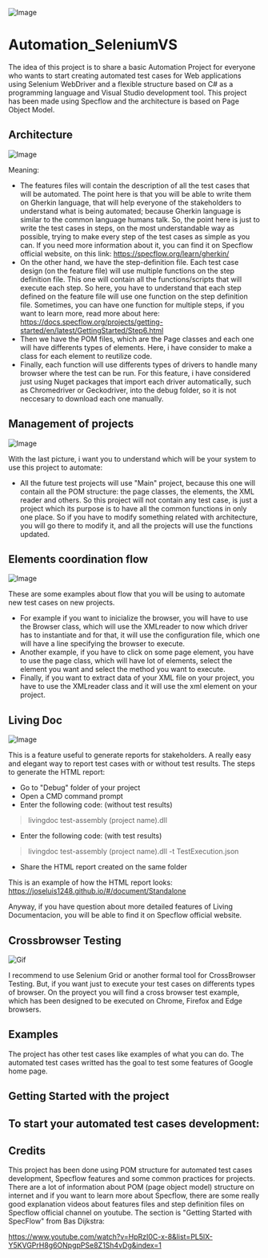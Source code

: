 ![Image](/Resources/Automation.jpeg)

# Automation_SeleniumVS

The idea of this project is to share a basic Automation Project for everyone who wants to start creating automated test cases for Web applications using Selenium WebDriver and a flexible structure based on C# as a programming language and Visual Studio development tool.
This project has been made using Specflow and the architecture is based on Page Object Model.

## Architecture
![Image](/Resources/Architecture.png)

Meaning:
- The features files will contain the description of all the test cases that will be automated. The point here is that you will be able to write them on Gherkin language, that will help everyone of the stakeholders to understand what is being automated; because Gherkin language is similar to the common language humans talk.
So, the point here is just to write the test cases in steps, on the most understandable way as possible, trying to make every step of the test cases as simple as you can.
If you need more information about it, you can find it on Specflow official website, on this link: https://specflow.org/learn/gherkin/
- On the other hand, we have the step-definition file. Each test case design (on the feature file) will use multiple functions on the step definition file. This one  will contain all the functions/scripts that will execute each step. So here, you have to understand that each step defined on the feature file will use one function on the step definition file. Sometimes, you can have one function for multiple steps, if you want to learn more, read more about here: https://docs.specflow.org/projects/getting-started/en/latest/GettingStarted/Step6.html
- Then we have the POM files, which are the Page classes and each one will have differents types of elements. Here, i have consider to make a class for each element to reutilize code.
- Finally, each function will use differents types of drivers to handle many browser where the test can be run. For this feature, i have considered just using Nuget packages that import each driver automatically, such as Chromedriver or Geckodriver, into the debug folder, so it is not neccesary to download each one manually.

## Management of projects

![Image](/Resources/Projects.png)

With the last picture, i want you to understand which will be your system to use this project to automate:
- All the future test projects will use "Main" project, because this one will contain all the POM structure: the page classes, the elements, the XML reader and others. So this project will not contain any test case, is just a project which its purpose is to have all the common functions in only one place. So if you have to modify something related with architecture, you will go there to modify it, and all the projects will use the functions updated.

## Elements coordination flow

![Image](/Resources/Examples.png)

These are some examples about flow that you will be using to automate new test cases on new projects.
- For example if you want to inicialize the browser, you will have to use the Browser class, which will use the XMLreader to now which driver has to instantiate and for that, it will use the configuration file, which one will have a line specifying the browser to execute.
- Another example, if you have to click on some page element, you have to use the page class, which will have lot of elements, select the element you want and select the method you want to execute.
- Finally, if you want to extract data of your XML file on your project, you have to use the XMLreader class and it will use the xml element on your project. 

## Living Doc

![Image](/Resources/LivingCodeExample.png)

This is a feature useful to generate reports for stakeholders. A really easy and elegant way to report test cases with or without test results.
The steps to generate the HTML report:
- Go to "Debug" folder of your project
- Open a CMD command prompt
- Enter the following code:
(without test results)
> livingdoc test-assembly (project name).dll
 - Enter the following code:
(with test results)
> livingdoc test-assembly (project name).dll -t TestExecution.json
- Share the HTML report created on the same folder

This is an example of how the HTML report looks:
https://joseluis1248.github.io/#/document/Standalone

Anyway, if you have question about more detailed features of Living Documentacion, you will be able to find it on Specflow official website.

## Crossbrowser Testing

![Gif](/Resources/CrossBrowser.gif)

I recommend to use Selenium Grid or another formal tool for CrossBrowser Testing. But, if you want just to execute your test cases on differents types of browser. On the proyect you will find a cross browser test example, which has been designed to be executed on Chrome, Firefox and Edge browsers.

## Examples

The project has other test cases like examples of what you can do. The automated test cases writted has the goal to test some features of Google home page.

## Getting Started with the project

To start your automated test cases development:
- 

## Credits

This project has been done using POM structure for automated test cases development, Specflow features and some common practices for projects.
There are a lot of information about POM (page object model) structure on internet and if you want to learn more about Specflow, there are some really good explanation videos about features files and step definition files on Specflow official channel on youtube. The section is "Getting Started with SpecFlow" from Bas Dijkstra:

https://www.youtube.com/watch?v=HpRzI0C-x-8&list=PL5lX-Y5KVGPrH8g6ONpgpPSe8Z1Sh4vDg&index=1
